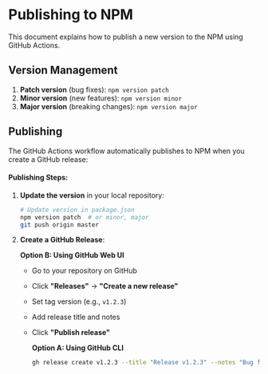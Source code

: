 # Publishing to NPM

This document explains how to publish a new version to the NPM using GitHub Actions.

## Version Management

1. **Patch version** (bug fixes): `npm version patch`
2. **Minor version** (new features): `npm version minor`
3. **Major version** (breaking changes): `npm version major`

## Publishing

The GitHub Actions workflow automatically publishes to NPM when you create a GitHub release:

#### Publishing Steps:
1. **Update the version** in your local repository:
   ```bash
   # Update version in package.json
   npm version patch  # or minor, major
   git push origin master
   ```

2. **Create a GitHub Release**:

   **Option B: Using GitHub Web UI**
   - Go to your repository on GitHub
   - Click **"Releases"** → **"Create a new release"**
   - Set tag version (e.g., `v1.2.3`)
   - Add release title and notes
   - Click **"Publish release"**

	 **Option A: Using GitHub CLI**
	 ```bash
	 gh release create v1.2.3 --title "Release v1.2.3" --notes "Bug fixes and improvements"
	 ```